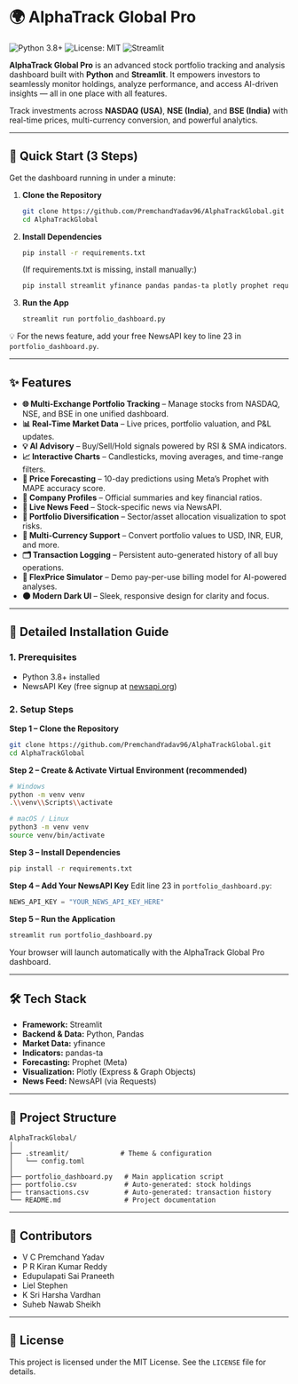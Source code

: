 # 🌍 AlphaTrack Global Pro

![Python 3.8+](https://img.shields.io/badge/Python-3.8%2B-blue) ![License: MIT](https://img.shields.io/badge/License-MIT-yellow.svg) ![Streamlit](https://img.shields.io/badge/Streamlit-dashboard-FF4B4B)

**AlphaTrack Global Pro** is an advanced stock portfolio tracking and analysis dashboard built with **Python** and **Streamlit**.
It empowers investors to seamlessly monitor holdings, analyze performance, and access AI-driven insights — all in one place with all features.

Track investments across **NASDAQ (USA)**, **NSE (India)**, and **BSE (India)** with real-time prices, multi-currency conversion, and powerful analytics.

---

## 🚀 Quick Start (3 Steps)

Get the dashboard running in under a minute:

1. **Clone the Repository**
   ```bash
   git clone https://github.com/PremchandYadav96/AlphaTrackGlobal.git
   cd AlphaTrackGlobal
   ```

2. **Install Dependencies**
   ```bash
   pip install -r requirements.txt
   ```

   (If requirements.txt is missing, install manually:)
   ```bash
   pip install streamlit yfinance pandas pandas-ta plotly prophet requests
   ```

3. **Run the App**
   ```bash
   streamlit run portfolio_dashboard.py
   ```

💡 For the news feature, add your free NewsAPI key to line 23 in `portfolio_dashboard.py`.

---

## ✨ Features

- **🌐 Multi-Exchange Portfolio Tracking** – Manage stocks from NASDAQ, NSE, and BSE in one unified dashboard.
- **📊 Real-Time Market Data** – Live prices, portfolio valuation, and P&L updates.
- **💡 AI Advisory** – Buy/Sell/Hold signals powered by RSI & SMA indicators.
- **📈 Interactive Charts** – Candlesticks, moving averages, and time-range filters.
- **🔮 Price Forecasting** – 10-day predictions using Meta’s Prophet with MAPE accuracy score.
- **🏢 Company Profiles** – Official summaries and key financial ratios.
- **📰 Live News Feed** – Stock-specific news via NewsAPI.
- **📌 Portfolio Diversification** – Sector/asset allocation visualization to spot risks.
- **💱 Multi-Currency Support** – Convert portfolio values to USD, INR, EUR, and more.
- **🗂 Transaction Logging** – Persistent auto-generated history of all buy operations.
- **🧮 FlexPrice Simulator** – Demo pay-per-use billing model for AI-powered analyses.
- **🌑 Modern Dark UI** – Sleek, responsive design for clarity and focus.

---

## 🔧 Detailed Installation Guide

### 1. Prerequisites

- Python 3.8+ installed
- NewsAPI Key (free signup at [newsapi.org](https://newsapi.org))

### 2. Setup Steps

**Step 1 – Clone the Repository**
```bash
git clone https://github.com/PremchandYadav96/AlphaTrackGlobal.git
cd AlphaTrackGlobal
```

**Step 2 – Create & Activate Virtual Environment (recommended)**
```bash
# Windows
python -m venv venv
.\\venv\\Scripts\\activate

# macOS / Linux
python3 -m venv venv
source venv/bin/activate
```

**Step 3 – Install Dependencies**
```bash
pip install -r requirements.txt
```

**Step 4 – Add Your NewsAPI Key**
Edit line 23 in `portfolio_dashboard.py`:
```python
NEWS_API_KEY = "YOUR_NEWS_API_KEY_HERE"
```

**Step 5 – Run the Application**
```bash
streamlit run portfolio_dashboard.py
```
Your browser will launch automatically with the AlphaTrack Global Pro dashboard.

---

## 🛠 Tech Stack

- **Framework:** Streamlit
- **Backend & Data:** Python, Pandas
- **Market Data:** yfinance
- **Indicators:** pandas-ta
- **Forecasting:** Prophet (Meta)
- **Visualization:** Plotly (Express & Graph Objects)
- **News Feed:** NewsAPI (via Requests)

---

## 📂 Project Structure

```
AlphaTrackGlobal/
│
├── .streamlit/             # Theme & configuration
│   └── config.toml
│
├── portfolio_dashboard.py   # Main application script
├── portfolio.csv            # Auto-generated: stock holdings
├── transactions.csv         # Auto-generated: transaction history
└── README.md                # Project documentation
```

---

## 👥 Contributors

- V C Premchand Yadav
- P R Kiran Kumar Reddy
- Edupulapati Sai Praneeth
- Liel Stephen
- K Sri Harsha Vardhan
- Suheb Nawab Sheikh

---

## 📄 License

This project is licensed under the MIT License. See the `LICENSE` file for details.
